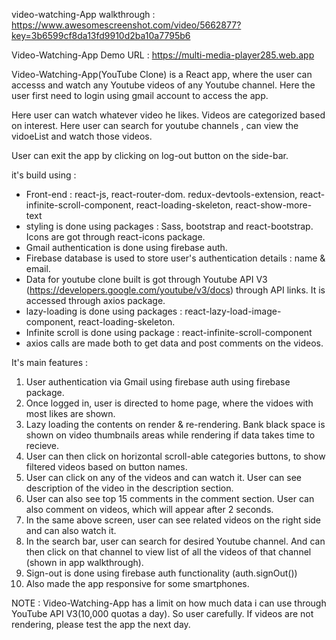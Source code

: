 video-watching-App walkthrough : https://www.awesomescreenshot.com/video/5662877?key=3b6599cf8da13fd9910d2ba10a7795b6

Video-Watching-App Demo URL : https://multi-media-player285.web.app

Video-Watching-App(YouTube Clone) is a React app, where the user can accesss and watch any Youtube videos of any Youtube channel. Here the user first need to login using gmail account to access the app. 

Here user can watch whatever video he likes. Videos are categorized based on interest. Here user can search for youtube channels , can view the vidoeList and watch those videos.

 User can exit the app by clicking on log-out button on the side-bar. 

it's build using : 

* Front-end : react-js, react-router-dom. redux-devtools-extension, react-infinite-scroll-component, react-loading-skeleton, react-show-more-text
* styling is done using packages : Sass, bootstrap and react-bootstrap. Icons are got through react-icons package.
* Gmail authentication is done using firebase auth. 
* Firebase database is used to store user's authentication details : name & email. 
* Data for youtube clone built is got through Youtube API V3 (https://developers.google.com/youtube/v3/docs) through API links. It is accessed through axios package. 
* lazy-loading is done using packages : react-lazy-load-image-component, react-loading-skeleton.
* Infinite scroll is done using package : react-infinite-scroll-component
* axios calls are made both to get data and post comments on the videos. 

It's main features : 

1. User authentication via Gmail using firebase auth using firebase package. 
2. Once logged in, user is directed to home page, where the vidoes with most likes are shown. 
3. Lazy loading the contents on render & re-rendering. Bank black space is shown on video thumbnails areas while rendering if data takes time to recieve. 
4. User can then click on horizontal scroll-able categories buttons, to show filtered videos based on button names.
5. User can click on any of the videos and can watch it. User can see description of the video in the description section. 
6. User can also see top 15 comments in the comment section. User can also comment on videos, which will appear after 2 seconds.
7. In the same above screen, user can see related videos on the right side and can also watch it. 
8. In the search bar, user can search for desired Youtube channel. And can then click on that channel to view list of all the videos of that channel (shown in app walkthrough).
9. Sign-out is done using firebase auth functionality (auth.signOut())
10. Also made the app responsive for some smartphones.

NOTE : Video-Watching-App has a limit on how much data i can use through YouTube API V3(10,000 quotas a day). So user carefully. If videos are not rendering, please test the app the next day. 

